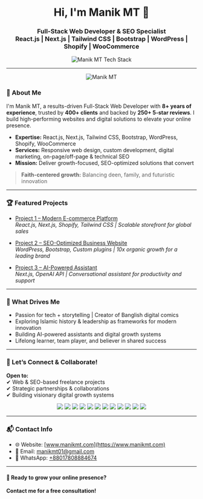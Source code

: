 <!-- Profile README for manikmt01 -->

<h1 align="center">Hi, I'm Manik MT 👋</h1>
<h3 align="center">
  Full-Stack Web Developer & SEO Specialist<br>
  React.js | Next.js | Tailwind CSS | Bootstrap | WordPress | Shopify | WooCommerce
</h3>

<p align="center">
  <img src="https://skillicons.dev/icons?i=react,nextjs,tailwind,bootstrap,wordpress,shopify,js,ts,html,css,figma" alt="Manik MT Tech Stack" />
</p>

---
<p align="center">
  <img src="https://ibb.co.com/Kx1Z3wRQ" alt="Manik MT" />
</p>

### 🚀 About Me

I'm Manik MT, a results-driven Full-Stack Web Developer with **8+ years of experience**, trusted by **400+ clients** and backed by **250+ 5-star reviews**. I build high-performing websites and digital solutions to elevate your online presence.

- **Expertise:** React.js, Next.js, Tailwind CSS, Bootstrap, WordPress, Shopify, WooCommerce  
- **Services:** Responsive web design, custom development, digital marketing, on-page/off-page & technical SEO  
- **Mission:** Deliver growth-focused, SEO-optimized solutions that convert

> **Faith-centered growth:** Balancing deen, family, and futuristic innovation

---

### 🏆 Featured Projects

<!-- Replace these with your actual repo links -->
- [Project 1 – Modern E-commerce Platform](https://github.com/manikmt01/project-ecommerce)  
  _React.js, Next.js, Shopify, Tailwind CSS | Scalable storefront for global sales_

- [Project 2 – SEO-Optimized Business Website](https://github.com/manikmt01/project-seoweb)  
  _WordPress, Bootstrap, Custom plugins | 10x organic growth for a leading brand_

- [Project 3 – AI-Powered Assistant](https://github.com/manikmt01/project-ai-assistant)  
  _Next.js, OpenAI API | Conversational assistant for productivity and support_

---

### 🌱 What Drives Me

- Passion for tech + storytelling | Creator of Banglish digital comics  
- Exploring Islamic history & leadership as frameworks for modern innovation  
- Building AI-powered assistants and digital growth systems  
- Lifelong learner, team player, and believer in shared success

---

### 🤝 Let’s Connect & Collaborate!

**Open to:**  
✔ Web & SEO-based freelance projects  
✔ Strategic partnerships & collaborations  
✔ Building visionary digital growth systems

<p align="center">
  <a href="https://www.manikmt.com"><img src="https://img.shields.io/badge/Website-1E88E5?style=flat&logo=google-chrome&logoColor=white" /></a>
  <a href="mailto:manikmt01@gmail.com"><img src="https://img.shields.io/badge/Email-EA4335?style=flat&logo=gmail&logoColor=white" /></a>
  <a href="https://wa.me/88017808884674"><img src="https://img.shields.io/badge/WhatsApp-25D366?style=flat&logo=whatsapp&logoColor=white" /></a>
  <a href="https://www.linkedin.com/in/manik-mt-01"><img src="https://img.shields.io/badge/LinkedIn-0077B5?style=flat&logo=linkedin&logoColor=white" /></a>
  <a href="https://x.com/manikmt_x"><img src="https://img.shields.io/badge/X-000000?style=flat&logo=x&logoColor=white" /></a>
  <a href="https://www.facebook.com/manikmt01/"><img src="https://img.shields.io/badge/Facebook-1877F2?style=flat&logo=facebook&logoColor=white" /></a>
  <a href="https://www.instagram.com/manikmt01"><img src="https://img.shields.io/badge/Instagram-E4405F?style=flat&logo=instagram&logoColor=white" /></a>
  <a href="https://www.pinterest.com/manikmt01/"><img src="https://img.shields.io/badge/Pinterest-E60023?style=flat&logo=pinterest&logoColor=white" /></a>
  <a href="https://www.youtube.com/@manikmt01"><img src="https://img.shields.io/badge/YouTube-FF0000?style=flat&logo=youtube&logoColor=white" /></a>
  <a href="https://www.threads.com/@manikmt01"><img src="https://img.shields.io/badge/Threads-000000?style=flat&logo=threads&logoColor=white" /></a>
  <a href="https://www.fiverr.com/manikmt01"><img src="https://img.shields.io/badge/Fiverr-1DBF73?style=flat&logo=fiverr&logoColor=white" /></a>
  <a href="https://github.com/manikmt01"><img src="https://img.shields.io/badge/GitHub-181717?style=flat&logo=github&logoColor=white" /></a>
</p>

---

### 📬 Contact Info

- 🌐 Website: [www.manikmt.com](https://www.manikmt.com)
- 📧 Email: [manikmt01@gmail.com](mailto:manikmt01@gmail.com)
- 💬 WhatsApp: [+88017808884674](https://wa.me/88017808884674)

---

#### 📩 Ready to grow your online presence?  
**Contact me for a free consultation!**
